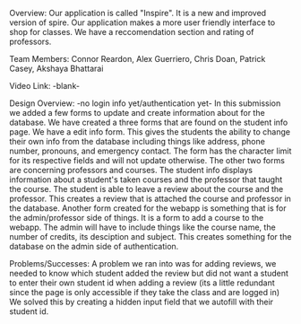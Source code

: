 Overview: Our application is called "Inspire". It is a new and improved version of spire. Our application makes a more user
friendly interface to shop for classes. We have a reccomendation section and rating of professors.

Team Members: Connor Reardon, Alex Guerriero, Chris Doan, Patrick Casey, Akshaya Bhattarai

Video Link: -blank-

Design Overview: -no login info yet/authentication yet-
In this submission we added a few forms to update and create information about for the database. We have created a three forms that are found on the student info page. We have a edit info form. This gives the students the ability to change their own info from the database including things like address, phone number, pronouns, and emergency contact. The form has the character limit for its respective fields and will not update otherwise. The other two forms are concerning professors and courses. The student info displays information about a student's taken courses and the professor that taught the course. The student is able to leave a review about the course and the professor. This creates a review that is attached the course and professor in the database.
Another form created for the webapp is something that is for the admin/professor side of things. It is a form to add a course to the webapp. The admin will have to include things like the course name, the number of credits, its desciption and subject. This creates something for the database on the admin side of authentication.

Problems/Successes: A problem we ran into was for adding reviews, we needed to know which student added the review but did not want a student to enter their own student id when adding a review (its a little redundant since the page is only accessible if they take the class and are logged in) We solved this by creating a hidden input field that we autofill with their student id. 
